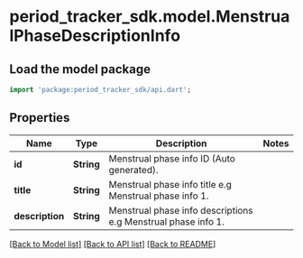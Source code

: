 # period_tracker_sdk.model.MenstrualPhaseDescriptionInfo

## Load the model package
```dart
import 'package:period_tracker_sdk/api.dart';
```

## Properties
Name | Type | Description | Notes
------------ | ------------- | ------------- | -------------
**id** | **String** | Menstrual phase info ID (Auto generated). | 
**title** | **String** | Menstrual phase info title e.g Menstrual phase info 1. | 
**description** | **String** | Menstrual phase info descriptions e.g Menstrual phase info 1. | 

[[Back to Model list]](../README.md#documentation-for-models) [[Back to API list]](../README.md#documentation-for-api-endpoints) [[Back to README]](../README.md)


